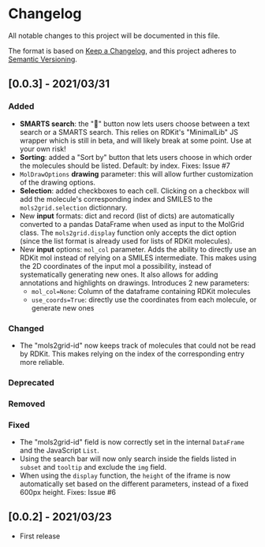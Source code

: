 # Changelog
All notable changes to this project will be documented in this file.

The format is based on [Keep a Changelog](https://keepachangelog.com/en/1.0.0/),
and this project adheres to [Semantic Versioning](https://semver.org/spec/v2.0.0.html).

## [0.0.3] - 2021/03/31
### Added
- **SMARTS search**: the "🔎" button now lets users choose between a text search or a SMARTS
  search. This relies on RDKit's "MinimalLib" JS wrapper which is still in beta, and will
  likely break at some point. Use at your own risk!
- **Sorting**: added a "Sort by" button that lets users choose in which order the molecules
  should be listed. Default: by index. Fixes: Issue #7
- `MolDrawOptions` **drawing** parameter: this will allow further customization of the drawing
  options.
- **Selection**: added checkboxes to each cell. Clicking on a checkbox will add the molecule's
  corresponding index and SMILES to the `mols2grid.selection` dictionnary.
- New **input** formats: dict and record (list of dicts) are automatically converted to a
  pandas DataFrame when used as input to the MolGrid class. The `mols2grid.display`
  function only accepts the dict option (since the list format is already used for lists
  of RDKit molecules).
- New **input** options: `mol_col` parameter. Adds the ability to directly use an RDKit mol
  instead of relying on a SMILES intermediate. This makes using the 2D coordinates of the
  input mol a possibility, instead of systematically generating new ones. It also allows
  for adding annotations and highlights on drawings. Introduces 2 new parameters:
  - `mol_col=None`: Column of the dataframe containing RDKit molecules
  - `use_coords=True`: directly use the coordinates from each molecule, or generate new
    ones
### Changed
- The "mols2grid-id" now keeps track of molecules that could not be read by RDKit. This
  makes relying on the index of the corresponding entry more reliable.
### Deprecated
### Removed
### Fixed
- The "mols2grid-id" field is now correctly set in the internal `DataFrame` and the
  JavaScript `List`.
- Using the search bar will now only search inside the fields listed in `subset` and
  `tooltip` and exclude the `img` field.
- When using the `display` function, the `height` of the iframe is now automatically set
  based on the different parameters, instead of a fixed 600px height. Fixes: Issue #6

## [0.0.2] - 2021/03/23
- First release